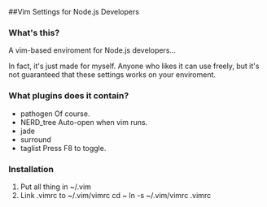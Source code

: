 ##Vim Settings for Node.js Developers


### What's this?
A vim-based enviroment for Node.js developers...

In fact, it's just made for myself. Anyone who likes it can use freely, but it's not guaranteed that these settings works on your enviroment. 

### What plugins does it contain?
*   pathogen
    Of course.
*   NERD\_tree
    Auto-open when vim runs.
*   jade
*   surround
*   taglist
    Press F8 to toggle.

### Installation
1. Put all thing in ~/.vim
2. Link .vimrc to ~/.vim/vimrc
    cd ~
    ln -s ~/.vim/vimrc .vimrc
